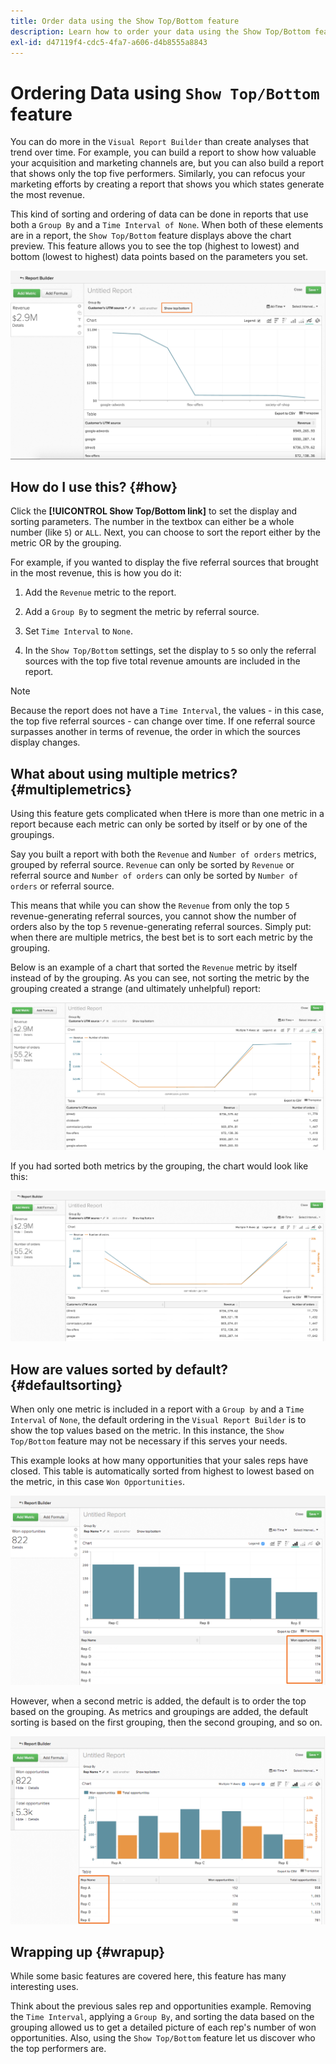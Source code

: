 ```yaml
---
title: Order data using the Show Top/Bottom feature
description: Learn how to order your data using the Show Top/Bottom feature.
exl-id: d47119f4-cdc5-4fa7-a606-d4b8555a8843
---
```

# Ordering Data using `Show Top/Bottom` feature

You can do more in the `Visual Report Builder` than create analyses that trend over time. For example, you can build a report to show how valuable your acquisition and marketing channels are, but you can also build a report that shows only the top five performers. Similarly, you can refocus your marketing efforts by creating a report that shows you which states generate the most revenue.

This kind of sorting and ordering of data can be done in reports that use both a `Group By` and a `Time Interval of None`. When both of these elements are in a report, the `Show Top/Bottom` feature displays above the chart preview. This feature allows you to see the top (highest to lowest) and bottom (lowest to highest) data points based on the parameters you set.

![Show Top/Bottom feature in the Visual Report Builder.](../../assets/Show_Top_Bottom.png)

## How do I use this? {#how}

Click the **[!UICONTROL Show Top/Bottom link]** to set the display and sorting parameters. The number in the textbox can either be a whole number (like `5`) or `ALL`. Next, you can choose to sort the report either by the metric OR by the grouping.

For example, if you wanted to display the five referral sources that brought in the most revenue, this is how you do it:

1. Add the `Revenue` metric to the report.

1. Add a `Group By` to segment the metric by referral source.

1. Set `Time Interval` to `None`.

1. In the `Show Top/Bottom` settings, set the display to `5` so only the referral sources with the top five total revenue amounts are included in the report.

>[!NOTE]
>
>Because the report does not have a `Time Interval`, the values - in this case, the top five referral sources - can change over time. If one referral source surpasses another in terms of revenue, the order in which the sources display changes.

## What about using multiple metrics? {#multiplemetrics}

Using this feature gets complicated when tHere is more than one metric in a report because each metric can only be sorted by itself or by one of the groupings.

Say you built a report with both the `Revenue` and `Number of orders` metrics, grouped by referral source. `Revenue` can only be sorted by `Revenue` or referral source and `Number of orders` can only be sorted by `Number of orders` or referral source.

This means that while you can show the `Revenue` from only the top `5` revenue-generating referral sources, you cannot show the number of orders also by the top `5` revenue-generating referral sources. Simply put: when there are multiple metrics, the best bet is to sort each metric by the grouping.

Below is an example of a chart that sorted the `Revenue` metric by itself instead of by the grouping. As you can see, not sorting the metric by the grouping created a strange (and ultimately unhelpful) report:

![Strange and unhelpful report results.](../../assets/strange-report-results.png)

If you had sorted both metrics by the grouping, the chart would look like this:

![Sorting both metrics by the grouping.](../../assets/sort-metrics-by-grouping.png)

## How are values sorted by default? {#defaultsorting}

When only one metric is included in a report with a `Group by` and a `Time Interval` of `None`, the default ordering in the `Visual Report Builder` is to show the top values based on the metric. In this instance, the `Show Top/Bottom` feature may not be necessary if this serves your needs.

This example looks at how many opportunities that your sales reps have closed. This table is automatically sorted from highest to lowest based on the metric, in this case `Won Opportunities`.

![Ordering by the metric.](../../assets/Ordered_by_metric.png)

However, when a second metric is added, the default is to order the top based on the grouping. As metrics and groupings are added, the default sorting is based on the first grouping, then the second grouping, and so on.

![Ordering by the grouping.](../../assets/Ordered_by_grouping.png)

## Wrapping up {#wrapup}

While some basic features are covered here, this feature has many interesting uses.

Think about the previous sales rep and opportunities example. Removing the `Time Interval`, applying a `Group By`, and sorting the data based on the grouping allowed us to get a detailed picture of each rep's number of won opportunities. Also, using the `Show Top/Bottom` feature let us discover who the top performers are.

